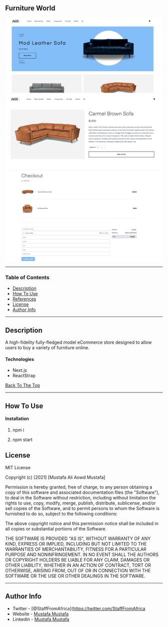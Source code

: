 ## Furniture World

![](img/Screen%20Shot%202021-08-11%20at%206.53.42%20PM.png)
![](img/Screen%20Shot%202021-08-11%20at%207.42.33%20PM.png)
![](img/Screen%20Shot%202021-08-11%20at%207.43.37%20PM.png)


---

### Table of Contents
<!-- You're sections headers will be used to reference location of destination. -->

- [Description](#description)
- [How To Use](#how-to-use)
- [References](#references)
- [License](#license)
- [Author Info](#author-info)

---

## Description

A high-fidelity fully-fledged model eCommerce store designed to allow users to buy a variety of furniture online.


#### Technologies

- Next.js
- ReactStrap

[Back To The Top](#read-me-template)

---

## How To Use

#### Installation

1. npm i


2. npm start



## License

MIT License

Copyright (c) [2021] [Mustafa Ali Aowd Mustafa]

Permission is hereby granted, free of charge, to any person obtaining a copy
of this software and associated documentation files (the "Software"), to deal
in the Software without restriction, including without limitation the rights
to use, copy, modify, merge, publish, distribute, sublicense, and/or sell
copies of the Software, and to permit persons to whom the Software is
furnished to do so, subject to the following conditions:

The above copyright notice and this permission notice shall be included in all
copies or substantial portions of the Software.

THE SOFTWARE IS PROVIDED "AS IS", WITHOUT WARRANTY OF ANY KIND, EXPRESS OR
IMPLIED, INCLUDING BUT NOT LIMITED TO THE WARRANTIES OF MERCHANTABILITY,
FITNESS FOR A PARTICULAR PURPOSE AND NONINFRINGEMENT. IN NO EVENT SHALL THE
AUTHORS OR COPYRIGHT HOLDERS BE LIABLE FOR ANY CLAIM, DAMAGES OR OTHER
LIABILITY, WHETHER IN AN ACTION OF CONTRACT, TORT OR OTHERWISE, ARISING FROM,
OUT OF OR IN CONNECTION WITH THE SOFTWARE OR THE USE OR OTHER DEALINGS IN THE
SOFTWARE.


---

## Author Info

- Twitter - [@StaffFromAfrica](https://twitter.com/StaffFromAfrica
- Website - [Mustafa Mustafa](https://jamesqquick.com)
- Linkedin - [Mustafa Mustafa](https://www.linkedin.com/in/mustafa-inc/)



